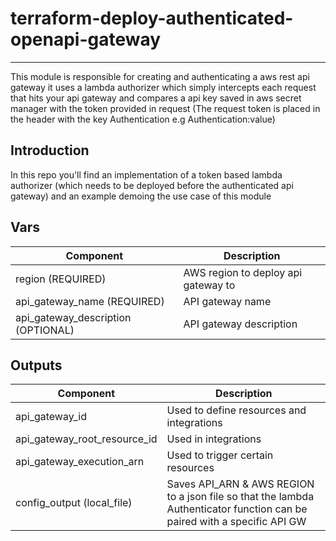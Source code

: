 <!-- markdownlint-disable -->
# terraform-deploy-authenticated-openapi-gateway

---
This module is responsible for creating and authenticating a aws rest api gateway
it uses a lambda authorizer which simply intercepts each request that hits your api gateway and compares a api key saved in aws secret manager with the token provided
in request (The request token is placed in the header with the key Authentication e.g Authentication:value)


## Introduction
In this repo you'll find an implementation of a token based lambda authorizer (which needs to be deployed before 
the authenticated api gateway) and an example demoing the use case of this module  

## Vars

| Component                          | Description                         |
|------------------------------------|-------------------------------------|
| region (REQUIRED)                  | AWS region to deploy api gateway to |
| api_gateway_name (REQUIRED)        | API gateway name                    |
| api_gateway_description (OPTIONAL) | API gateway description             |

## Outputs

| Component                    | Description                                                                                                              |
|------------------------------|--------------------------------------------------------------------------------------------------------------------------|
| api_gateway_id               | Used to define resources and integrations                                                                                |
| api_gateway_root_resource_id | Used in integrations                                                                                                     |
| api_gateway_execution_arn    | Used to trigger certain resources                                                                                      |
| config_output (local_file)   | Saves API_ARN & AWS REGION to a json file so that the lambda Authenticator function can be paired with a specific API GW |



